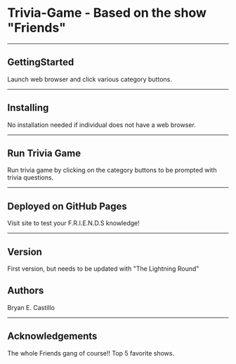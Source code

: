 # Trivia-Game - Based on the show "Friends"

***

## GettingStarted

Launch web browser and click various category buttons.

***

## Installing

No installation needed if individual does not have a web browser.

***

## Run Trivia Game

Run trivia game by clicking on the category buttons to be prompted with trivia questions. 

***

## Deployed on GitHub Pages

Visit site to test your F.R.I.E.N.D.S knowledge!

***

## Version

First version, but needs to be updated with "The Lightning Round"

## Authors

Bryan E. Castillo

***

## Acknowledgements

The whole Friends gang of course!! Top 5 favorite shows.
